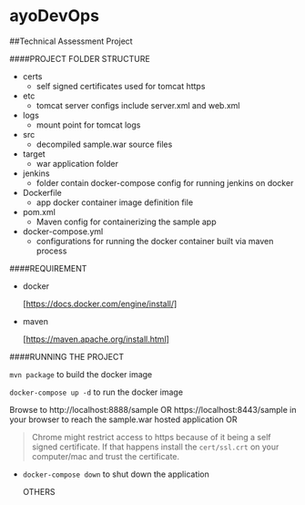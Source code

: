 # ayoDevOps
##Technical Assessment Project

####PROJECT FOLDER STRUCTURE
    
   - certs
     * self signed certificates used for tomcat https
   - etc 
     * tomcat server configs include server.xml and web.xml 
   - logs
     * mount point for tomcat logs
   - src
     * decompiled sample.war source files
   - target 
     * war application folder 
   - jenkins
     * folder contain docker-compose config for running jenkins on docker
   - Dockerfile 
     * app docker container image definition file
   - pom.xml 
     * Maven config for containerizing the sample app
   - docker-compose.yml 
     * configurations for running the docker container built via maven process
   
####REQUIREMENT
    
* docker

    [https://docs.docker.com/engine/install/]
* maven

    [https://maven.apache.org/install.html]

####RUNNING THE PROJECT
    

`mvn package` to build the docker image


`docker-compose up -d` to run the docker image

Browse to http://localhost:8888/sample OR 
https://localhost:8443/sample in your browser to reach the sample.war hosted application OR
    
> Chrome might restrict access to https because of it being a self signed certificate. If that happens install the `cert/ssl.crt` on your computer/mac and trust the certificate. 
* `docker-compose down` to shut down the application
    
    OTHERS
    
